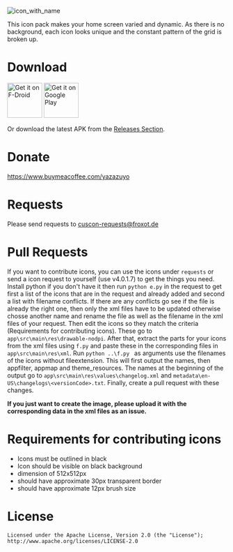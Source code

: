 ![icon_with_name](http://miep-hd.froxot.com/cuscon/res/icon_with_name.png)

This icon pack makes your home screen varied and dynamic. As there is no background, each icon looks unique and the constant pattern of the grid is broken up.

# Download

[<img src="https://fdroid.gitlab.io/artwork/badge/get-it-on.png"
     alt="Get it on F-Droid"
     height="80">](https://f-droid.org/packages/com.froxot.cuscon.foss/)
[<img src="https://play.google.com/intl/en_us/badges/images/generic/en-play-badge.png"
     alt="Get it on Google Play"
     height="80">](https://play.google.com/store/apps/details?id=com.froxot.cuscon)

Or download the latest APK from the [Releases Section](https://github.com/MiepHD/cuscon/releases/latest).

# Donate

https://www.buymeacoffee.com/yazazuyo

# Requests

Please send requests to <a href="mailto:cuscon-requests@froxot.de">cuscon-requests@froxot.de</a>

# Pull Requests

If you want to contribute icons, you can use the icons under `requests` or send a icon request to yourself (use v4.0.1.7) to get the things you need. Install python if you don't have it then run `python e.py` in the request to get first a list of the icons that are in the request and already added and second a list with filename conflicts. If there are any conflicts go see if the file is already the right one, then only the xml files have to be updated otherwise chosse another name and rename the file as well as the filename in the xml files of your request. Then edit the icons so they match the criteria (Requirements for contributing icons). These go to `app\src\main\res\drawable-nodpi`. After that, extract the parts for your icons from the xml files using `f.py` and paste these in the corresponding files in `app\src\main\res\xml`. Run `python ..\f.py ` as arguments use the filenames of the icons without fileextension. This will first output the names, then appfilter, appmap and theme_resources. The names at the beginning of the output go to `app\src\main\res\values\changelog.xml` and `metadata\en-US\changelogs\<versionCode>.txt`. Finally, create a pull request with these changes.<br>

<b>If you just want to create the image, please upload it with the corresponding data in the xml files as an issue.</b>

# Requirements for contributing icons

- Icons must be outlined in black
- Icon should be visible on black background
- dimension of 512x512px
- should have approximate 30px transparent border
- should have approximate 12px brush size

# License

```
Licensed under the Apache License, Version 2.0 (the "License");
http://www.apache.org/licenses/LICENSE-2.0
```
